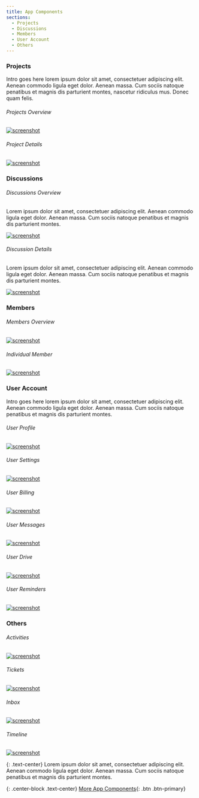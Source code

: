 ```yaml
---
title: App Components
sections:
  - Projects
  - Discussions
  - Members
  - User Account
  - Others
---
```


### Projects

Intro goes here lorem ipsum dolor sit amet, consectetuer adipiscing elit. Aenean commodo ligula eget dolor.
Aenean massa. Cum sociis natoque penatibus et magnis dis parturient montes, nascetur ridiculus mus. Donec quam felis.

<div class="row">
 <div class="col-md-6 col-sm-6 col-xs-12">

###### Projects Overview

  <div class="screenshot-holder">
   <a href="assets/images/demo/appkit-projects.jpg" data-title="Project Overview" data-toggle="lightbox"><img class="img-responsive" src="assets/images/demo/appkit-projects-thumb.jpg" alt="screenshot" /></a>
   <a class="mask" href="assets/images/demo/appkit-projects.jpg" data-title="Project Overview" data-toggle="lightbox"><i class="icon fa fa-search-plus"></i></a>
  </div>

 </div>
 <div class="col-md-6 col-sm-6 col-xs-12">

###### Project Details

  <div class="screenshot-holder">
   <a href="assets/images/demo/appkit-project.jpg" data-title="Project Details" data-toggle="lightbox"><img class="img-responsive" src="assets/images/demo/appkit-project-thumb.jpg" alt="screenshot" /></a>
   <a class="mask" href="assets/images/demo/appkit-project.jpg" data-title="Project Details" data-toggle="lightbox"><i class="icon fa fa-search-plus"></i></a>
  </div>

 </div>
</div>


### Discussions

<div class="row">
 <div class="col-md-6 col-sm-6 col-xs-12">

###### Discussions Overview

Lorem ipsum dolor sit amet, consectetuer adipiscing elit. Aenean commodo ligula eget dolor. Aenean massa.
Cum sociis natoque penatibus et magnis dis parturient montes.

   <div class="screenshot-holder">
   <a href="assets/images/demo/appkit-discussions.jpg" data-title="Discussion Overview" data-toggle="lightbox"><img class="img-responsive" src="assets/images/demo/appkit-discussions-thumb.jpg" alt="screenshot" /></a>
   <a class="mask" href="assets/images/demo/appkit-discussions.jpg" data-title="Discussion Overview" data-toggle="lightbox"><i class="icon fa fa-search-plus"></i></a>
   </div>
  </div>
  <div class="col-md-6 col-sm-6 col-xs-12">

###### Discussion Details

Lorem ipsum dolor sit amet, consectetuer adipiscing elit. Aenean commodo ligula eget dolor. Aenean massa.
Cum sociis natoque penatibus et magnis dis parturient montes.

   <div class="screenshot-holder">
   <a href="assets/images/demo/appkit-discussion.jpg" data-title="Discussion Details" data-toggle="lightbox"><img class="img-responsive" src="assets/images/demo/appkit-discussion-thumb.jpg" alt="screenshot" /></a>
   <a class="mask" href="assets/images/demo/appkit-discussion.jpg" data-title="Discussion Details" data-toggle="lightbox"><i class="icon fa fa-search-plus"></i></a>
   </div>
 </div>
</div>


### Members

<div class="row">
 <div class="col-md-6 col-sm-6 col-xs-12">

###### Members Overview

  <div class="screenshot-holder">
   <a href="assets/images/demo/appkit-members.jpg" data-toggle="lightbox"><img class="img-responsive" src="assets/images/demo/appkit-members-thumb.jpg" alt="screenshot" /></a>
   <a class="mask" href="assets/images/demo/appkit-members.jpg" data-toggle="lightbox"><i class="icon fa fa-search-plus"></i></a>
  </div>
 </div>
 <div class="col-md-6 col-sm-6 col-xs-12">

###### Individual Member

  <div class="screenshot-holder">
   <a href="assets/images/demo/appkit-member.jpg" data-toggle="lightbox"><img class="img-responsive" src="assets/images/demo/appkit-member-thumb.jpg" alt="screenshot" /></a>
   <a class="mask" href="assets/images/demo/appkit-member.jpg" data-toggle="lightbox"><i class="icon fa fa-search-plus"></i></a>
  </div>
 </div>
</div>


### User Account

Intro goes here lorem ipsum dolor sit amet, consectetuer adipiscing elit. Aenean commodo ligula eget dolor.
Aenean massa. Cum sociis natoque penatibus et magnis dis parturient montes.

<div class="row">
 <div class="col-md-4 col-sm-4 col-xs-6">

###### User Profile

  <div class="screenshot-holder">
   <a href="assets/images/demo/appkit-account-profile.jpg" data-toggle="lightbox"><img class="img-responsive" src="assets/images/demo/appkit-account-profile-thumb.jpg" alt="screenshot" /></a>
   <a class="mask" href="assets/images/demo/appkit-account-profile.jpg" data-toggle="lightbox"><i class="icon fa fa-search-plus"></i></a>
  </div>
 </div>
 <div class="col-md-4 col-sm-4 col-xs-6">

###### User Settings

  <div class="screenshot-holder">
   <a href="assets/images/demo/appkit-account-settings.jpg" data-toggle="lightbox"><img class="img-responsive" src="assets/images/demo/appkit-account-settings-thumb.jpg" alt="screenshot" /></a>
   <a class="mask" href="assets/images/demo/appkit-account-settings.jpg" data-toggle="lightbox"><i class="icon fa fa-search-plus"></i></a>
  </div>
 </div>
 <div class="col-md-4 col-sm-4 col-xs-6">

###### User Billing

  <div class="screenshot-holder">
   <a href="assets/images/demo/appkit-account-billing.jpg" data-toggle="lightbox"><img class="img-responsive" src="assets/images/demo/appkit-account-billing-thumb.jpg" alt="screenshot" /></a>
   <a class="mask" href="assets/images/demo/appkit-account-billing.jpg" data-toggle="lightbox"><i class="icon fa fa-search-plus"></i></a>
  </div>
 </div>
 <div class="col-md-4 col-sm-4 col-xs-6">

###### User Messages

  <div class="screenshot-holder">
   <a href="assets/images/demo/appkit-account-messages.jpg" data-toggle="lightbox"><img class="img-responsive" src="assets/images/demo/appkit-account-messages-thumb.jpg" alt="screenshot" /></a>
   <a class="mask" href="assets/images/demo/appkit-account-messages.jpg" data-toggle="lightbox"><i class="icon fa fa-search-plus"></i></a>
  </div>
 </div>
 <div class="col-md-4 col-sm-4 col-xs-6">

###### User Drive

  <div class="screenshot-holder">
   <a href="assets/images/demo/appkit-account-drive.jpg" data-toggle="lightbox"><img class="img-responsive" src="assets/images/demo/appkit-account-drive-thumb.jpg" alt="screenshot" /></a>
   <a class="mask" href="assets/images/demo/appkit-account-drive.jpg" data-toggle="lightbox"><i class="icon fa fa-search-plus"></i></a>
  </div>
 </div>
 <div class="col-md-4 col-sm-4 col-xs-6">

###### User Reminders

  <div class="screenshot-holder">
   <a href="assets/images/demo/appkit-account-reminders.jpg" data-toggle="lightbox"><img class="img-responsive" src="assets/images/demo/appkit-account-reminders-thumb.jpg" alt="screenshot" /></a>
   <a class="mask" href="assets/images/demo/appkit-account-reminders.jpg" data-toggle="lightbox"><i class="icon fa fa-search-plus"></i></a>
  </div>
 </div>
</div>


### Others

<div class="row">
 <div class="col-md-3 col-sm-3 col-xs-6">

###### Activities

  <div class="screenshot-holder">
   <a href="assets/images/demo/appkit-activities.jpg" data-toggle="lightbox"><img class="img-responsive" src="assets/images/demo/appkit-activities-thumb.jpg" alt="screenshot" /></a>
   <a class="mask" href="assets/images/demo/appkit-activities.jpg" data-toggle="lightbox"><i class="icon fa fa-search-plus"></i></a>
  </div>
 </div>
 <div class="col-md-3 col-sm-3 col-xs-6">

###### Tickets

  <div class="screenshot-holder">
   <a href="assets/images/demo/appkit-tickets.jpg" data-toggle="lightbox"><img class="img-responsive" src="assets/images/demo/appkit-tickets-thumb.jpg" alt="screenshot" /></a>
   <a class="mask" href="assets/images/demo/appkit-tickets.jpg" data-toggle="lightbox"><i class="icon fa fa-search-plus"></i></a>
  </div>
 </div>
 <div class="col-md-3 col-sm-3 col-xs-6">

###### Inbox

  <div class="screenshot-holder">
   <a href="assets/images/demo/appkit-inbox.jpg" data-toggle="lightbox"><img class="img-responsive" src="assets/images/demo/appkit-inbox-thumb.jpg" alt="screenshot" /></a>
   <a class="mask" href="assets/images/demo/appkit-inbox.jpg" data-toggle="lightbox"><i class="icon fa fa-search-plus"></i></a>
  </div>
 </div>
 <div class="col-md-3 col-sm-3 col-xs-6">

###### Timeline

  <div class="screenshot-holder">
   <a href="assets/images/demo/appkit-timeline.jpg" data-toggle="lightbox"><img class="img-responsive" src="assets/images/demo/appkit-timeline-thumb.jpg" alt="screenshot" /></a>
   <a class="mask" href="assets/images/demo/appkit-timeline.jpg" data-toggle="lightbox"><i class="icon fa fa-search-plus"></i></a>
  </div>
 </div>
</div>


{: .text-center}
Lorem ipsum dolor sit amet, consectetuer adipiscing elit. Aenean commodo ligula eget dolor. Aenean massa.
Cum sociis natoque penatibus et magnis dis parturient montes.

{: .center-block .text-center}
[More App Components](https://wrapbootstrap.com/theme/admin-appkit-admin-theme-angularjs-WB051SCJ1?ref=3wm){: .btn .btn-primary}